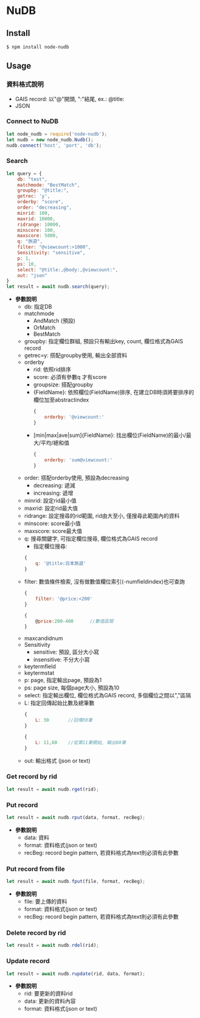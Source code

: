 # NuDB
## Install
```bash
$ npm install node-nudb
```

## Usage
### 資料格式說明
+ GAIS record: 以"@"開頭, ":"結尾, ex.: @title:
+ JSON

### Connect to NuDB
```js
let node_nudb = require('node-nudb');
let nudb = new node_nudb.Nudb();
nudb.connect('host', 'port', 'db');
```

### Search
```js
let query = {
	db: "test",
	matchmode: "BestMatch",
	groupby: "@title:",
	getrec: 'y',
	orderby: "score",
	order: "decreasing",
	minrid: 100,
	maxrid: 10000,
	ridrange: 10000,
	minscore: 100,
	maxscore: 5000,
	q: "旅遊",
	filter: "@viewcount:>1000",
	Sensitivity: "sensitive",
	p: 1,
	ps: 10,
	select: "@title:,@body:,@viewcount:",
	out: "json"
}
let result = await nudb.search(query);
```

+ **參數說明**
	+ db: 指定DB
	+ matchmode
		+ AndMatch (預設)
		+ OrMatch
		+ BestMatch
	+ groupby: 指定欄位群組, 預設只有輸出key, count, 欄位格式為GAIS record
	+ getrec=y: 搭配groupby使用, 輸出全部資料
	+ orderby
		+ rid: 依照rid排序
		+ score: 必須有參數q 才有score
		+ groupsize: 搭配groupby
		+ {FieldName}: 依照欄位(FieldName)排序, 在建立DB時須將要排序的欄位加至abstractindex 
			```js
			{ 
				orderby: '@viewcount:' 
			}
			```
		+ [min|max|ave|sum]{FieldName}: 找出欄位(FieldName)的最小/最大/平均/總和值  
			```js
			{ 
				orderby: 'sum@viewcount:' 
			}
			```
	+ order: 搭配orderby使用, 預設為decreasing
		+ decreasing: 遞減
		+ increasing: 遞增
	+ minrid: 設定rid最小值
	+ maxrid: 設定rid最大值
	+ ridrange: 設定搜尋的rid範圍, rid由大至小, 僅搜尋此範圍內的資料
	+ minscore: score最小值
	+ maxscore: score最大值
	+ q: 搜尋關鍵字, 可指定欄位搜尋, 欄位格式為GAIS record
		+ 指定欄位搜尋: 
		```js
		{
			q: '@title:日本旅遊'
		}
		```
	+ filter: 數值條件檢索, 沒有做數值欄位索引(-numfieldindex)也可查詢
		```js
		{
			filter: '@price:<200'		
		}	
		```
		```js
		{
			@price:200-400		//數值區間
		}
		```
	+ maxcandidnum
	+ Sensitivity
		+ sensitive: 預設, 區分大小寫
		+ insensitive: 不分大小寫
	+ keytermfield
	+ keytermstat
	+ p: page, 指定輸出page, 預設為1
	+ ps: page size, 每個page大小, 預設為10
	+ select: 指定輸出欄位, 欄位格式為GAIS record, 多個欄位之間以","區隔
	+ L: 指定回傳起始比數及總筆數
		```js
		{
			L: 30		//回傳30筆
		}
		```
		```js
		{
			L: 11,60	//從第11筆開始, 輸出60筆
		}
		```
	+ out: 輸出格式 (json or text)

### Get record by rid
```js
let result = await nudb.rget(rid);
```

### Put record
```js
let result = await nudb.rput(data, format, recBeg);
```
+ **參數說明**
	+ data: 資料
	+ format: 資料格式(json or text)
	+ recBeg: record begin pattern, 若資料格式為text則必須有此參數

### Put record from file
```js
let result = await nudb.fput(file, format, recBeg);
```
+ **參數說明**
	+ file: 要上傳的資料
	+ format: 資料格式(json or text)
	+ recBeg: record begin pattern, 若資料格式為text則必須有此參數

### Delete record by rid
```js
let result = await nudb.rdel(rid);
```

### Update record
```js
let result = await nudb.rupdate(rid, data, format);
```
+ **參數說明**
	+ rid: 要更新的資料rid
	+ data: 更新的資料內容
	+ format: 資料格式(json or text)